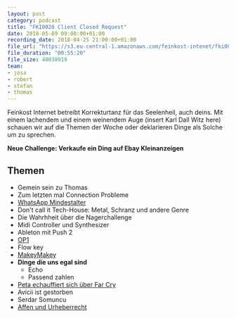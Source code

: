 ```yaml
---
layout: post
category: podcast
title: "FKI0020 Client Closed Request"
date: 2018-05-09 09:00:00+01:00
recording_date: 2018-04-25 21:00:00+01:00
file_url: "https://s3.eu-central-1.amazonaws.com/feinkost-intenet/fki0020.mp3"
file_duration: "00:55:20"
file_size: 40038919
team:
- josa
- robert
- stefan
- thomas
---
```

Feinkost Internet betreibt Korrekturtanz für das Seelenheil, auch deins. Mit einem lachendem und einem weinendem Auge (insert Karl Dall Witz here) schauen wir auf die Themen der Woche oder deklarieren Dinge als Solche um zu sprechen.

__Neue Challenge: Verkaufe ein Ding auf Ebay Kleinanzeigen__

## Themen
- Gemein sein zu Thomas
- Zum letzten mal Connection Probleme
- [WhatsApp Mindestalter](https://www.heise.de/newsticker/meldung/WhatsApp-erhoeht-Mindestalter-fuer-Nutzung-auf-16-Jahre-4032761.html)
- Don't call it Tech-House: Metal, Schranz und andere Genre
- Die Wahrhheit über die Nagerchallenge
- Midi Controller und Synthesizer
- Ableton mit Push 2
- [OP1](https://www.teenageengineering.com/products/po)
- Flow key
- [MakeyMakey](https://makeymakey.com/)
- __Dinge die uns egal sind__
  - Echo
  - Passend zahlen
- [Peta echauffiert sich über Far Cry](https://www.heise.de/newsticker/meldung/Denkt-an-die-Fische-PETA-ruegt-Far-Cry-5-weil-man-darin-angeln-kann-4029690.html)
- Avicii ist gestorben
- Serdar Somuncu
- [Affen und Urheberrecht](https://www.heise.de/newsticker/meldung/Affen-Selfie-Affe-Naruto-bekommt-keine-Copyright-Tantiemen-4030277.html)
